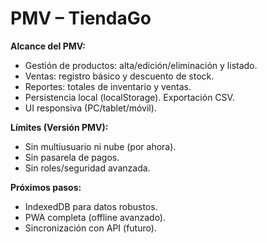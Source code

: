 # PMV – TiendaGo
**Alcance del PMV:**  
- Gestión de productos: alta/edición/eliminación y listado.
- Ventas: registro básico y descuento de stock.
- Reportes: totales de inventario y ventas.
- Persistencia local (localStorage). Exportación CSV.
- UI responsiva (PC/tablet/móvil).

**Límites (Versión PMV):**  
- Sin multiusuario ni nube (por ahora).
- Sin pasarela de pagos.
- Sin roles/seguridad avanzada.

**Próximos pasos:**  
- IndexedDB para datos robustos.
- PWA completa (offline avanzado).
- Sincronización con API (futuro).
